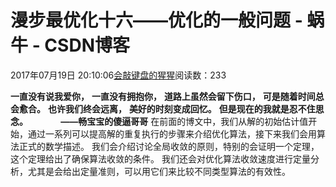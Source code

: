 
# 漫步最优化十六——优化的一般问题 - 蜗牛 - CSDN博客


2017年07月19日 20:10:06[会敲键盘的猩猩](https://me.csdn.net/u010182633)阅读数：233



$\textbf{一直没有说我爱你，}$
$\textbf{一直没有拥抱你，}$
$\textbf{道路上虽然会留下伤口，}$
$\textbf{可是随着时间总会愈合。}$
$\textbf{也许我们终会远离，}$
$\textbf{美好的时刻变成回忆。}$
$\textbf{但是现在的我就是忍不住思念。}$
$\qquad\quad\textbf{——畅宝宝的傻逼哥哥}$
在前面的博文中，我们从解的初始估计值开始，通过一系列可以提高解的重复执行的步骤来介绍优化算法，接下来我们会用算法正式的数学描述。
我们会介绍讨论全局收敛的原则，特别的会证明一个定理，这个定理给出了确保算法收敛的条件。
我们还会对优化算法收敛速度进行定量分析，尤其是会给出定量准则，可以用它们来比较不同类型算法的有效性。

